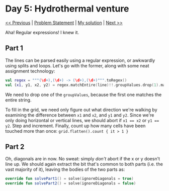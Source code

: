 # Day 5: Hydrothermal venture
[<< Previous](Day04.md) | [Problem Statement](https://adventofcode.com/2021/day/5) | [My solution](../src/main/kotlin/puzzles/Day05.kt) | [Next >>](Day06.md)

Aha! Regular expressions! I knew it.

## Part 1
The lines can be parsed easily using a regular expression, or awkwardly using splits and loops. Let's go with the former, along with some neat assignment technology:

```kotlin
val regex = """(\d+),(\d+) -> (\d+),(\d+)""".toRegex()
val (x1, y1, x2, y2) = regex.matchEntire(line)!!.groupValues.drop(1).map { it.toInt() }
```
We need to drop one of the `groupValues`, because the first one matches the entire string.

To fill in the grid, we need only figure out what direction we're walking by examining the difference between `x1` and `x2`, and `y1` and `y2`. Since we're only doing horizontal or vertical lines, we should abort if `x1 == x2` or `y1 == y2`. Step and increment. Finally, count up how many cells have been touched more than once: `grid.flatten().count { it > 1 }`

## Part 2
Oh, diagonals are in now. No sweat: simply *don't* abort if the x or y doesn't line up. We should again extract the bit that's common to both parts (i.e. the vast majority of it), leaving the bodies of the two parts as:

```kotlin
override fun solvePart1() = solve(ignoreDiagonals = true)
override fun solvePart2() = solve(ignoreDiagonals = false)
```
